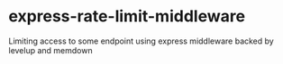# express-rate-limit-middleware
Limiting access to some endpoint using express middleware backed by levelup and memdown 
